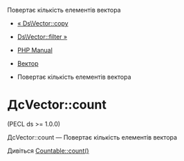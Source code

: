 Повертає кількість елементів вектора

-   [« Ds\\Vector::copy](ds-vector.copy.html)
    
-   [Ds\\Vector::filter »](ds-vector.filter.html)
    
-   [PHP Manual](index.html)
    
-   [Вектор](class.ds-vector.html)
    
-   Повертає кількість елементів вектора
    

# ДсVector::count

(PECL ds >= 1.0.0)

ДсVector::count — Повертає кількість елементів вектора

Дивіться [Countable::count()](countable.count.html)